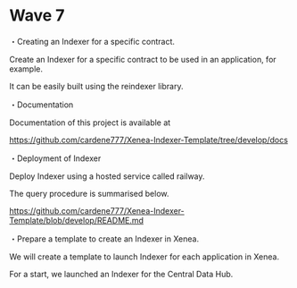 # Wave 7


・Creating an Indexer for a specific contract.

Create an Indexer for a specific contract to be used in an application, for example.

It can be easily built using the reindexer library.



・Documentation

Documentation of this project is available at

https://github.com/cardene777/Xenea-Indexer-Template/tree/develop/docs



・Deployment of Indexer

Deploy Indexer using a hosted service called railway.

The query procedure is summarised below.

https://github.com/cardene777/Xenea-Indexer-Template/blob/develop/README.md



・Prepare a template to create an Indexer in Xenea.

We will create a template to launch Indexer for each application in Xenea.

For a start, we launched an Indexer for the Central Data Hub.

